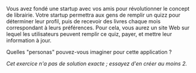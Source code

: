 Vous avez fondé une startup avec vos amis pour révolutionner le concept de librairie.
Votre startup permettra aux gens de remplir un quizz pour déterminer leur profil,
puis de recevoir des livres chaque mois correspondant à leurs préférences.
Pour cela, vous aurez un site Web sur lequel les utilisateurs peuvent remplir ce quiz, payer, et mettre leur information à jour.

Quelles "personas" pouvez-vous imaginer pour cette application ?

_Cet exercice n'a pas de solution exacte ; essayez d'en créer au moins 2._

